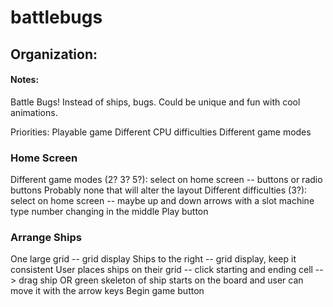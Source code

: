 # battlebugs

## Organization:

#### Notes:
Battle Bugs! Instead of ships, bugs. Could be unique and fun with cool animations.

Priorities:
Playable game
Different CPU difficulties 
Different game modes


### Home Screen
Different game modes (2? 3? 5?): select on home screen -- buttons or radio buttons
    Probably none that will alter the layout
Different difficulties (3?): select on home screen -- maybe up and down arrows with a slot machine type number changing in the middle
Play button

### Arrange Ships
One large grid -- grid display
Ships to the right -- grid display, keep it consistent
User places ships on their grid -- click starting and ending cell --> drag ship OR green skeleton of ship starts on the board and user can move it with the arrow keys
Begin game button
